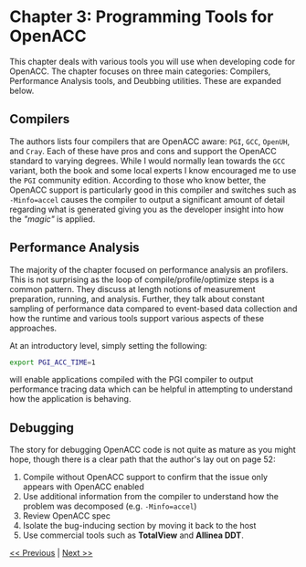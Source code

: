 # Chapter 3: Programming Tools for OpenACC

This chapter deals with various tools you will use when developing code for OpenACC. The chapter focuses on three main categories: Compilers, Performance Analysis tools, and Deubbing utilities. These are expanded below.

## Compilers
The authors lists four compilers that are OpenACC aware: `PGI`, `GCC`, `OpenUH`, and `Cray`. Each of these have pros and cons and support the OpenACC standard to varying degrees. While I would normally lean towards the `GCC` variant, both the book and some local experts I know encouraged me to use the `PGI` community edition. According to those who know better, the OpenACC support is particularly good in this compiler and switches such as `-Minfo=accel` causes the compiler to output a significant amount of detail regarding what is generated giving you as the developer insight into how the _"magic"_ is applied.

## Performance Analysis

The majority of the chapter focused on performance analysis an profilers. This is not surprising as the loop of compile/profile/optimize steps is a common pattern. They discuss at length notions of measurement preparation, running, and analysis. Further, they talk about constant sampling of performance data compared to event-based data collection and how the runtime and various tools support various aspects of these approaches.

At an introductory level, simply setting the following:

```bash
export PGI_ACC_TIME=1
```

will enable applications compiled with the PGI compiler to output performance tracing data which can be helpful in attempting to understand how the application is behaving.


## Debugging

The story for debugging OpenACC code is not quite as mature as you might hope, though there is a clear path that the author's lay out on page 52:

1. Compile without OpenACC support to confirm that the issue only appears with OpenACC enabled
1. Use additional information from the compiler to understand how the problem was decomposed (e.g. `-Minfo=accel`)
1. Review OpenACC spec
1. Isolate the bug-inducing section by moving it back to the host
1. Use commercial tools such as __TotalView__ and __Allinea DDT__.


[<< Previous](../Chapter_02/readme.md)
|
[Next >>](../Chapter_04/readme.md)
